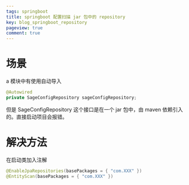 ```yaml
---
tags: springboot
title: springboot 配置扫描 jar 包中的 repository
key: blog_springboot_repository
pageview: true
comment: true
---
```


# 场景
a 模块中有使用自动导入
```java
@Autowired
private SageConfigRepository sageConfigRepository;
```
但是 SageConfigRepository 这个接口是在一个 jar 包中，由 maven 依赖引入的。直接启动项目会报错。

# 解决方法
在启动类加入注解
```java
@EnableJpaRepositories(basePackages = { "com.XXX" })
@EntityScan(basePackages = { "com.XXX" })
```



